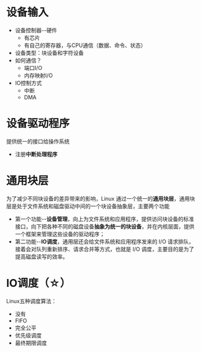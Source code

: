 
# 设备输入
- 设备控制器--硬件
	- 有芯片
	- 有自己的寄存器，与CPU通信（数据、命令、状态）
- 设备类型：块设备和字符设备
- 如何通信？
	- 端口I/O
	- 内存映射I/O
- IO控制方式
	- 中断
	- DMA

# 设备驱动程序
提供统一的接口给操作系统
- 注册**中断处理程序**


# 通用块层
为了减少不同块设备的差异带来的影响，Linux 通过一个统一的**通用块层**，通用块层是处于文件系统和磁盘驱动中间的一个块设备抽象层，主要两个功能
- 第一个功能--**设备管理**，向上为文件系统和应用程序，提供访问块设备的标准接口，向下把各种不同的磁盘设备**抽象为统一的块设备**，并在内核层面，提供一个框架来管理这些设备的驱动程序；
- 第二功能--**IO调度**，通用层还会给文件系统和应用程序发来的 I/O 请求排队，接着会对队列重新排序、请求合并等方式，也就是 I/O 调度，主要目的是为了提高磁盘读写的效率。

# IO调度（☆）
Linux五种调度算法：
- 没有
- FIFO
- 完全公平
- 优先级调度
- 最终期限调度
